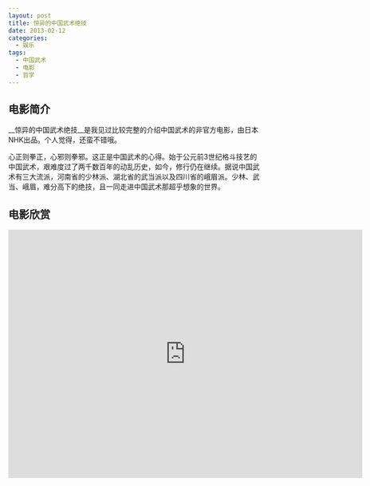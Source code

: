 ```yaml
--- 
layout: post
title: 惊异的中国武术绝技
date: 2013-02-12
categories:
  - 娱乐
tags:
  - 中国武术
  - 电影
  - 哲学
---
```

## 电影简介

__惊异的中国武术绝技__是我见过比较完整的介绍中国武术的非官方电影，由日本NHK出品。个人觉得，还蛮不错哦。

心正则拳正，心邪则拳邪。这正是中国武术的心得。始于公元前3世纪格斗技艺的中国武术，艰难度过了两千数百年的动乱历史，如今，修行仍在继续。据说中国武术有三大流派，河南省的少林派、湖北省的武当派以及四川省的峨眉派。少林、武当、峨眉，难分高下的绝技，且一同走进中国武术那超乎想象的世界。


## 电影欣赏

<iframe height="498" width="710" frameborder="0" src="http://player.youku.com/embed/XNTA1ODM3ODAw" allowfullscreen></iframe>


